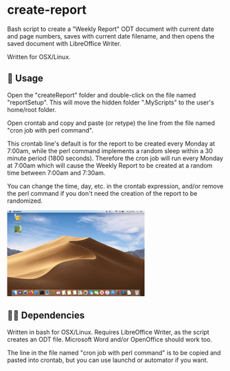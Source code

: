 # create-report
Bash script to create a "Weekly Report" ODT document with current date and page numbers, saves with current date filename, and then opens the saved document with LibreOffice Writer.

Written for OSX/Linux.

## :memo: Usage

Open the "createReport" folder and double-click on the file named "reportSetup". This will move the hidden folder ".MyScripts" to the user's home/root folder.

Open crontab and copy and paste (or retype) the line from the file named "cron job with perl command".

This crontab line's default is for the report to be created every Monday at 7:00am, while the perl command implements a random sleep within a 30 minute period (1800 seconds). 
Therefore the cron job will run every Monday at 7:00am which will cause the Weekly Report to be created at a random time between 7:00am and 7:30am.

You can change the time, day, etc. in the crontab expression, and/or remove the perl command if you don't need the creation of the report to be randomized.

![createReport.gif](img/createReport.gif)

## :apple::penguin: Dependencies

Written in bash for OSX/Linux. Requires LibreOffice Writer, as the script creates an ODT file. Microsoft Word and/or OpenOffice should work too.

The line in the file named "cron job with perl command" is to be copied and pasted into crontab, but you can use launchd or automator if you want.
